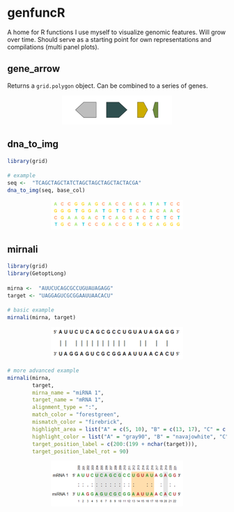 # genfuncR
A home for R functions I use myself to visualize genomic features. Will grow over time. Should serve as a starting point for own representations and compilations (multi panel plots).

## gene_arrow
Returns a `grid.polygon` object. Can be combined to a series of genes. 
<p align="center">
<img src="./img/genearrow.png" width="50%">
</p>

## dna_to_img
```r
library(grid)

# example
seq <-  "TCAGCTAGCTATCTAGCTAGCTAGCTACTACGA"
dna_to_img(seq, base_col)
```

<p align="center">
<img src="./img/dna_to_img.png" width="60%">
</p>

## mirnali
```r
library(grid)
library(GetoptLong)

mirna <-  "AUUCUCAGCGCCUGUAUAGAGG"
target <- "UAGGAGUCGCGGAAUUAACACU"

# basic example
mirnali(mirna, target)
```

<p align="center">
<img src="./img/mirnali_basic.png" width="60%">
</p>

```r
# more advanced example
mirnali(mirna,
        target,
        mirna_name = "miRNA 1",
        target_name = "mRNA 1",
        alignment_type = ":",
        match_color = "forestgreen",
        mismatch_color = "firebrick",
        highlight_area = list("A" = c(5, 10), "B" = c(13, 17), "C" = c(20, 20)),
        highlight_color = list("A" = "gray90", "B" = "navajowhite", "C" = "gray90"),
        target_position_label = c(200:(199 + nchar(target))),
        target_position_label_rot = 90)
```

<p align="center">
<img src="./img/mirnali_adv.png" width="60%">
</p>
